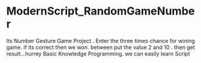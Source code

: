 # ModernScript_RandomGameNumber
Its Number Gesture Game Project . Enter the three times chance for wining game. if its correct then we won. between put the value 2 and 10 . then get result...hurrey Basic Knowledge Programming. we can easily learn Script 
